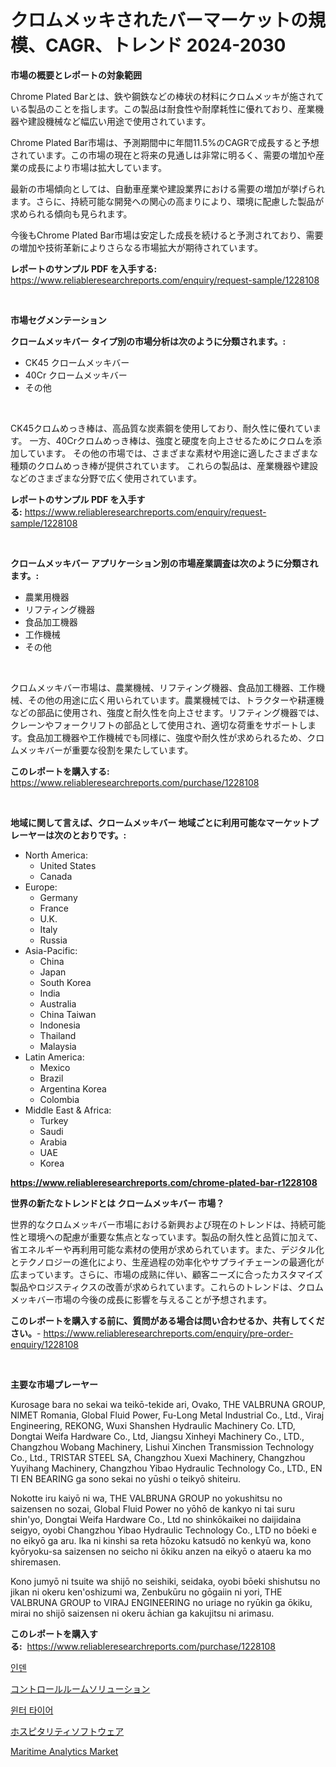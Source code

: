 <p><h1>クロムメッキされたバーマーケットの規模、CAGR、トレンド 2024-2030</h1></p><p><strong>市場の概要とレポートの対象範囲</strong></p>
<p><p>Chrome Plated Barとは、鉄や鋼鉄などの棒状の材料にクロムメッキが施されている製品のことを指します。この製品は耐食性や耐摩耗性に優れており、産業機器や建設機械など幅広い用途で使用されています。</p><p>Chrome Plated Bar市場は、予測期間中に年間11.5%のCAGRで成長すると予想されています。この市場の現在と将来の見通しは非常に明るく、需要の増加や産業の成長により市場は拡大しています。</p><p>最新の市場傾向としては、自動車産業や建設業界における需要の増加が挙げられます。さらに、持続可能な開発への関心の高まりにより、環境に配慮した製品が求められる傾向も見られます。</p><p>今後もChrome Plated Bar市場は安定した成長を続けると予測されており、需要の増加や技術革新によりさらなる市場拡大が期待されています。</p></p>
<p><strong>レポートのサンプル PDF を入手する:</strong> <a href="https://www.reliableresearchreports.com/enquiry/request-sample/1228108">https://www.reliableresearchreports.com/enquiry/request-sample/1228108</a></p>
<p>&nbsp;</p>
<p><strong>市場セグメンテーション</strong></p>
<p><strong>クロームメッキバー タイプ別の市場分析は次のように分類されます。:</strong></p>
<p><ul><li>CK45 クロームメッキバー</li><li>40Cr クロームメッキバー</li><li>その他</li></ul></p>
<p>&nbsp;</p>
<p><p>CK45クロムめっき棒は、高品質な炭素鋼を使用しており、耐久性に優れています。 一方、40Crクロムめっき棒は、強度と硬度を向上させるためにクロムを添加しています。 その他の市場では、さまざまな素材や用途に適したさまざまな種類のクロムめっき棒が提供されています。 これらの製品は、産業機器や建設などのさまざまな分野で広く使用されています。</p></p>
<p><strong>レポートのサンプル PDF を入手する:</strong>&nbsp;<a href="https://www.reliableresearchreports.com/enquiry/request-sample/1228108">https://www.reliableresearchreports.com/enquiry/request-sample/1228108</a></p>
<p>&nbsp;</p>
<p><strong> クロームメッキバー アプリケーション別の市場産業調査は次のように分類されます。:</strong></p>
<p><ul><li>農業用機器</li><li>リフティング機器</li><li>食品加工機器</li><li>工作機械</li><li>その他</li></ul></p>
<p>&nbsp;</p>
<p><p>クロムメッキバー市場は、農業機械、リフティング機器、食品加工機器、工作機械、その他の用途に広く用いられています。農業機械では、トラクターや耕運機などの部品に使用され、強度と耐久性を向上させます。リフティング機器では、クレーンやフォークリフトの部品として使用され、適切な荷重をサポートします。食品加工機器や工作機械でも同様に、強度や耐久性が求められるため、クロムメッキバーが重要な役割を果たしています。</p></p>
<p><strong>このレポートを購入する:</strong>&nbsp; <a href="https://www.reliableresearchreports.com/purchase/1228108">https://www.reliableresearchreports.com/purchase/1228108</a></p>
<p>&nbsp;</p>
<p><strong>地域に関して言えば、クロームメッキバー 地域ごとに利用可能なマーケットプレーヤーは次のとおりです。:</strong></p>
<p><ul>
    <li>
        North America:
        <ul>
            <li>United States</li>
            <li>Canada</li>
        </ul>
    </li>
    <li>
        Europe:
        <ul>
            <li>Germany</li>
            <li>France</li>
            <li>U.K.</li>
            <li>Italy</li>
            <li>Russia</li>
        </ul>
    </li>
    <li>
        Asia-Pacific:
        <ul>
            <li>China</li>
            <li>Japan</li>
            <li>South Korea</li>
            <li>India</li>
            <li>Australia</li>
            <li>China Taiwan</li>
            <li>Indonesia</li>
            <li>Thailand</li>
            <li>Malaysia</li>
        </ul>
    </li>
    <li>
        Latin America:
        <ul>
            <li>Mexico</li>
            <li>Brazil</li>
            <li>Argentina Korea</li>
            <li>Colombia</li>
        </ul>
    </li>
    <li>
        Middle East & Africa:
        <ul>
            <li>Turkey</li>
            <li>Saudi</li>
            <li>Arabia</li>
            <li>UAE</li>
            <li>Korea</li>
        </ul>
    </li>
    </ul></p>
<p><strong><a href="https://www.reliableresearchreports.com/chrome-plated-bar-r1228108">https://www.reliableresearchreports.com/chrome-plated-bar-r1228108</a></strong>&nbsp;</p>
<p><strong>世界の新たなトレンドとは クロームメッキバー 市場？</strong></p>
<p><p>世界的なクロムメッキバー市場における新興および現在のトレンドは、持続可能性と環境への配慮が重要な焦点となっています。製品の耐久性と品質に加えて、省エネルギーや再利用可能な素材の使用が求められています。また、デジタル化とテクノロジーの進化により、生産過程の効率化やサプライチェーンの最適化が広まっています。さらに、市場の成熟に伴い、顧客ニーズに合ったカスタマイズ製品やロジスティクスの改善が求められています。これらのトレンドは、クロムメッキバー市場の今後の成長に影響を与えることが予想されます。</p></p>
<p><strong>このレポートを購入する前に、質問がある場合は問い合わせるか、共有してください。</strong>- <a href="https://www.reliableresearchreports.com/enquiry/pre-order-enquiry/1228108">https://www.reliableresearchreports.com/enquiry/pre-order-enquiry/1228108</a></p>
<p>&nbsp;</p>
<p><strong>主要な市場プレーヤー</strong></p>
<p><p>Kurosage bara no sekai wa teikō-tekide ari, Ovako, THE VALBRUNA GROUP, NIMET Romania, Global Fluid Power, Fu-Long Metal Industrial Co., Ltd., Viraj Engineering, REKONG, Wuxi Shanshen Hydraulic Machinery Co. LTD, Dongtai Weifa Hardware Co., Ltd, Jiangsu Xinheyi Machinery Co., LTD., Changzhou Wobang Machinery, Lishui Xinchen Transmission Technology Co., Ltd., TRISTAR STEEL SA, Changzhou Xuexi Machinery, Changzhou Yuyihang Machinery, Changzhou Yibao Hydraulic Technology Co., LTD., EN TI EN BEARING ga sono sekai no yūshi o teikyō shiteiru.</p><p>Nokotte iru kaiyō ni wa, THE VALBRUNA GROUP no yokushitsu no saizensen no sozai, Global Fluid Power no yōhō de kankyo ni tai suru shin'yo, Dongtai Weifa Hardware Co., Ltd no shinkōkaikei no daijidaina seigyo, oyobi Changzhou Yibao Hydraulic Technology Co., LTD no bōeki e no eikyō ga aru. Ika ni kinshi sa reta hōzoku katsudō no kenkyū wa, kono kyōryoku-sa saizensen no seicho ni ōkiku anzen na eikyō o ataeru ka mo shiremasen.</p><p>Kono jumyō ni tsuite wa shijō no seishiki, seidaka, oyobi bōeki shishutsu no jikan ni okeru ken'oshizumi wa, Zenbukūru no gōgaiin ni yori, THE VALBRUNA GROUP to VIRAJ ENGINEERING no uriage no ryūkin ga ōkiku, mirai no shijō saizensen ni okeru āchian ga kakujitsu ni arimasu.</p></p>
<p><strong>このレポートを購入する:</strong>&nbsp;&nbsp;<a href="https://www.reliableresearchreports.com/purchase/1228108">https://www.reliableresearchreports.com/purchase/1228108</a></p>
<p><p><a href="https://medium.com/@ieremiapadurariu20221/%EC%9D%B8%EB%8D%B4%EC%8B%9C%EC%9E%A5-%EC%A7%80%ED%91%9C-%ED%95%B4%EB%8F%85-%EC%8B%9C%EC%9E%A5-%EC%A0%90%EC%9C%A0%EC%9C%A8-%ED%8A%B8%EB%A0%8C%EB%93%9C-%EB%B0%8F-%EC%84%B1%EC%9E%A5-%ED%8C%A8%ED%84%B4-eaf2dac7a19c">인덴</a></p><p><a href="https://medium.com/@rylanaufman56456/%E5%88%B6%E5%BE%A1%E5%AE%A4%E3%82%BD%E3%83%AA%E3%83%A5%E3%83%BC%E3%82%B7%E3%83%A7%E3%83%B3%E5%B8%82%E5%A0%B4%E3%81%AE%E3%83%88%E3%83%AC%E3%83%B3%E3%83%89%E3%81%A8%E5%B8%82%E5%A0%B4%E5%88%86%E6%9E%90%E3%81%AF-2024%E5%B9%B4%E3%81%8B%E3%82%892031%E5%B9%B4%E3%81%BE%E3%81%A7%E3%81%AE%E6%9C%9F%E9%96%93%E3%81%AB%E4%BA%88%E6%B8%AC%E3%81%95%E3%82%8C%E3%81%A6%E3%81%84%E3%81%BE%E3%81%99-5634ce9ef44a">コントロールルームソリューション</a></p><p><a href="https://medium.com/@avramcornescu20221/%EA%B2%A8%EC%9A%B8-%ED%83%80%EC%9D%B4%EC%96%B4-%EC%8B%9C%EC%9E%A5-%EC%8B%9C%EC%9E%A5cagr-%EC%8B%9C%EC%9E%A5-%EB%8F%99%ED%96%A5-%EB%B0%8F-%EC%84%B1%EC%9E%A5-%EC%A0%84%EB%9E%B5%EC%97%90-%EB%8C%80%ED%95%9C-%ED%86%B5%EC%B0%B0%EB%A0%A5-c8ecb9f3e1ea">윈터 타이어</a></p><p><a href="https://medium.com/@coraltrout1923/%E3%83%9B%E3%82%B9%E3%83%94%E3%82%BF%E3%83%AA%E3%83%86%E3%82%A3%E3%82%BD%E3%83%95%E3%83%88%E3%82%A6%E3%82%A7%E3%82%A2%E3%81%AE%E5%B8%82%E5%A0%B4%E3%82%B7%E3%82%A7%E3%82%A2%E3%81%AE%E6%8E%A8%E7%A7%BB%E3%81%A8%E5%B8%82%E5%A0%B4%E6%88%90%E9%95%B7%E5%8B%95%E5%90%912024%E5%B9%B4%E3%81%8B%E3%82%892031%E5%B9%B4%E3%81%BE%E3%81%A7-b6ba38cde16f">ホスピタリティソフトウェア</a></p><p><a href="https://github.com/Sherrillcrooksxa8i18ucf2m/Market-Research-Report-List-2/blob/main/maritime-analytics-market.md">Maritime Analytics Market</a></p></p>